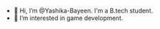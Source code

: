 - 👋 Hi, I’m @Yashika-Bayeen. I'm a B.tech student.
- 🌱 I’m interested in game development.

<!---
Yashika-Bayeen/Yashika-Bayeen is a ✨ special ✨ repository because its `README.md` (this file) appears on your GitHub profile.
You can click the Preview link to take a look at your changes.
--->
